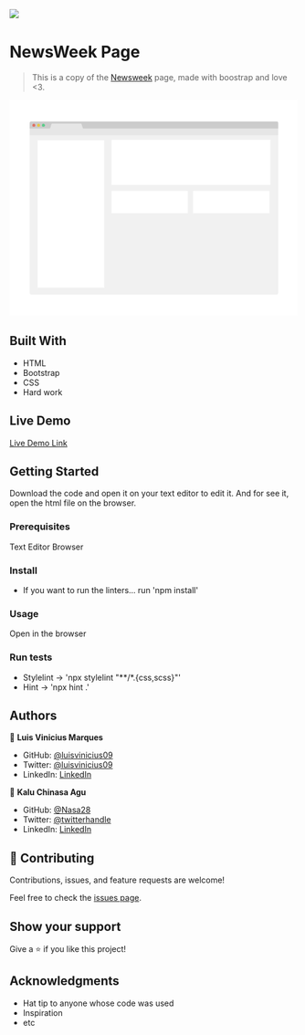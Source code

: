 ![](https://img.shields.io/badge/Microverse-blueviolet)

# NewsWeek Page

> This is a copy of the [Newsweek](https://www.newsweek.com) page, made with boostrap and love <3.

![screenshot](./app_screenshot.png)

## Built With

- HTML
- Bootstrap
- CSS
- Hard work

## Live Demo

[Live Demo Link](https://luisvinicius09.github.io/newsweek-webpage/)


## Getting Started

Download the code and open it on your text editor to edit it. And for see it, open the html file on the browser.

### Prerequisites

Text Editor
Browser

### Install

- If you want to run the linters... run 'npm install'

### Usage

Open in the browser

### Run tests

- Stylelint -> 'npx stylelint "**/*.{css,scss}"'
- Hint -> 'npx hint .'


## Authors

👤 **Luis Vinicius Marques**

- GitHub: [@luisvinicius09](https://github.com/luisvinicius09)
- Twitter: [@luisvinicius09](https://twitter.com/luisvinicius09)
- LinkedIn: [LinkedIn](https://www.linkedin.com/in/luis-vinicius/)

👤 **Kalu Chinasa Agu**

- GitHub: [@Nasa28](https://github.com/Nasa28)
- Twitter: [@twitterhandle](https://twitter.com/twitterhandle)
- LinkedIn: [LinkedIn](https://linkedin.com/linkedinhandle)

## 🤝 Contributing

Contributions, issues, and feature requests are welcome!

Feel free to check the [issues page](https://github.com/luisvinicius09/newsweek-webpage/issues).

## Show your support

Give a ⭐️ if you like this project!

## Acknowledgments

- Hat tip to anyone whose code was used
- Inspiration
- etc
